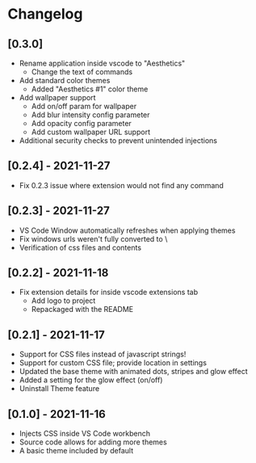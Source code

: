 # Changelog

## [0.3.0] 
- Rename application inside vscode to "Aesthetics"
  - Change the text of commands
- Add standard color themes 
  - Added "Aesthetics #1" color theme
- Add wallpaper support
  - Add on/off param for wallpaper
  - Add blur intensity config parameter
  - Add opacity config parameter
  - Add custom wallpaper URL support
- Additional security checks to prevent unintended injections

## [0.2.4] - 2021-11-27
- Fix 0.2.3 issue where extension would not find any command

## [0.2.3] - 2021-11-27
- VS Code Window automatically refreshes when applying themes
- Fix windows urls weren't fully converted to \
- Verification of css files and contents

## [0.2.2] - 2021-11-18
- Fix extension details for inside vscode extensions tab
  - Add logo to project
  - Repackaged with the README

## [0.2.1] - 2021-11-17
- Support for CSS files instead of javascript strings!
- Support for custom CSS file; provide location in settings
- Updated the base theme with animated dots, stripes and glow effect
- Added a setting for the glow effect (on/off)
- Uninstall Theme feature

## [0.1.0] - 2021-11-16
- Injects CSS inside VS Code workbench 
- Source code allows for adding more themes
- A basic theme included by default
